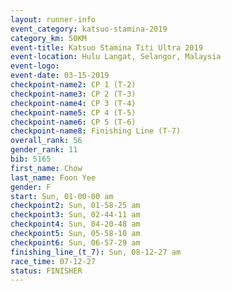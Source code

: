 ```yaml
---
layout: runner-info 
event_category: katsuo-stamina-2019 
category_km: 50KM 
event-title: Katsuo Stamina Titi Ultra 2019 
event-location: Hulu Langat, Selangor, Malaysia 
event-logo: 
event-date: 03-15-2019 
checkpoint-name2: CP 1 (T-2) 
checkpoint-name3: CP 2 (T-3) 
checkpoint-name4: CP 3 (T-4) 
checkpoint-name5: CP 4 (T-5) 
checkpoint-name6: CP 5 (T-6) 
checkpoint-name8: Finishing Line (T-7) 
overall_rank: 56
gender_rank: 11
bib: 5165
first_name: Chow
last_name: Foon Yee
gender: F
start: Sun, 01-00-00 am
checkpoint2: Sun, 01-58-25 am
checkpoint3: Sun, 02-44-11 am
checkpoint4: Sun, 04-20-48 am
checkpoint5: Sun, 05-58-10 am
checkpoint6: Sun, 06-57-29 am
finishing_line_(t_7): Sun, 08-12-27 am
race_time: 07-12-27
status: FINISHER
---
```

